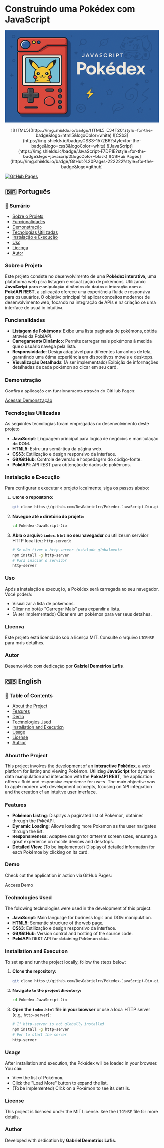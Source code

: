 # Construindo uma Pokédex com JavaScript

<p align="center">
 <img width=800px height=300px src="assets/pokedex_hero_image.png" alt="Pokedex Hero Image">
</p>

<p align="center">
  ![HTML5](https://img.shields.io/badge/HTML5-E34F26?style=for-the-badge&logo=html5&logoColor=white)
  ![CSS3](https://img.shields.io/badge/CSS3-1572B6?style=for-the-badge&logo=css3&logoColor=white)
  ![JavaScript](https://img.shields.io/badge/JavaScript-F7DF1E?style=for-the-badge&logo=javascript&logoColor=black)
  ![GitHub Pages](https://img.shields.io/badge/GitHub%20Pages-222222?style=for-the-badge&logo=github)
</p>

[![GitHub Pages](https://img.shields.io/badge/GitHub%20Pages-Acessar-blue?style=for-the-badge&logo=github)](https://devgabrielrr.github.io/Pokedex-JavaScript-Dio/)

## 🇧🇷 Português

### 📖 Sumário

- [Sobre o Projeto](#sobre-o-projeto)
- [Funcionalidades](#funcionalidades)
- [Demonstração](#demonstração)
- [Tecnologias Utilizadas](#tecnologias-utilizadas)
- [Instalação e Execução](#instalação-e-execução)
- [Uso](#uso)
- [Licença](#licença)
- [Autor](#autor)

### Sobre o Projeto

Este projeto consiste no desenvolvimento de uma **Pokédex interativa**, uma plataforma web para listagem e visualização de pokémons. Utilizando **JavaScript** para manipulação dinâmica de dados e interação com a **PokéAPI REST**, a aplicação oferece uma experiência fluida e responsiva para os usuários. O objetivo principal foi aplicar conceitos modernos de desenvolvimento web, focando na integração de APIs e na criação de uma interface de usuário intuitiva.

### Funcionalidades

- **Listagem de Pokémons**: Exibe uma lista paginada de pokémons, obtida através da PokéAPI.
- **Carregamento Dinâmico**: Permite carregar mais pokémons à medida que o usuário navega pela lista.
- **Responsividade**: Design adaptável para diferentes tamanhos de tela, garantindo uma ótima experiência em dispositivos móveis e desktops.
- **Visualização Detalhada**: (A ser implementado) Exibição de informações detalhadas de cada pokémon ao clicar em seu card.

### Demonstração

Confira a aplicação em funcionamento através do GitHub Pages:

[Acessar Demonstração](https://devgabrielrr.github.io/Pokedex-JavaScript-Dio/)

### Tecnologias Utilizadas

As seguintes tecnologias foram empregadas no desenvolvimento deste projeto:

- **JavaScript**: Linguagem principal para lógica de negócios e manipulação do DOM.
- **HTML5**: Estrutura semântica da página web.
- **CSS3**: Estilização e design responsivo da interface.
- **Git/GitHub**: Controle de versão e hospedagem do código-fonte.
- **PokéAPI**: API REST para obtenção de dados de pokémons.

### Instalação e Execução

Para configurar e executar o projeto localmente, siga os passos abaixo:

1. **Clone o repositório:**

    ```bash
    git clone https://github.com/DevGabrielrr/Pokedex-JavaScript-Dio.git
    ```

2. **Navegue até o diretório do projeto:**

    ```bash
    cd Pokedex-JavaScript-Dio
    ```

3. **Abra o arquivo `index.html` no seu navegador** ou utilize um servidor HTTP local (ex: `http-server`):

    ```bash
    # Se não tiver o http-server instalado globalmente
    npm install -g http-server
    # Para iniciar o servidor
    http-server
    ```

### Uso

Após a instalação e execução, a Pokédex será carregada no seu navegador. Você poderá:

- Visualizar a lista de pokémons.
- Clicar no botão "Carregar Mais" para expandir a lista.
- (A ser implementado) Clicar em um pokémon para ver seus detalhes.

### Licença

Este projeto está licenciado sob a licença MIT. Consulte o arquivo `LICENSE` para mais detalhes.

### Autor

Desenvolvido com dedicação por **Gabriel Demetrios Lafis**.

## 🇬🇧 English



### 📖 Table of Contents

- [About the Project](#about-the-project)
- [Features](#features)
- [Demo](#demo)
- [Technologies Used](#technologies-used)
- [Installation and Execution](#installation-and-execution)
- [Usage](#usage)
- [License](#license)
- [Author](#author)

### About the Project

This project involves the development of an **interactive Pokédex**, a web platform for listing and viewing Pokémon. Utilizing **JavaScript** for dynamic data manipulation and interaction with the **PokéAPI REST**, the application offers a fluid and responsive experience for users. The main objective was to apply modern web development concepts, focusing on API integration and the creation of an intuitive user interface.

### Features

- **Pokémon Listing**: Displays a paginated list of Pokémon, obtained through the PokéAPI.
- **Dynamic Loading**: Allows loading more Pokémon as the user navigates through the list.
- **Responsiveness**: Adaptive design for different screen sizes, ensuring a great experience on mobile devices and desktops.
- **Detailed View**: (To be implemented) Display of detailed information for each Pokémon by clicking on its card.

### Demo

Check out the application in action via GitHub Pages:

[Access Demo](https://devgabrielrr.github.io/Pokedex-JavaScript-Dio/)

### Technologies Used

 The following technologies were used in the development of this project:

- **JavaScript**: Main language for business logic and DOM manipulation.
- **HTML5**: Semantic structure of the web page.
- **CSS3**: Estilização e design responsivo da interface.
- **Git/GitHub**: Version control and hosting of the source code.
- **PokéAPI**: REST API for obtaining Pokémon data.

### Installation and Execution

To set up and run the project locally, follow the steps below:

1. **Clone the repository:**

    ```bash
    git clone https://github.com/DevGabrielrr/Pokedex-JavaScript-Dio.git
    ```

2. **Navigate to the project directory:**

    ```bash
    cd Pokedex-JavaScript-Dio
    ```

3. **Open the `index.html` file in your browser** or use a local HTTP server (e.g., `http-server`):

    ```bash
    # If http-server is not globally installed
    npm install -g http-server
    # For to start the server
    http-server
    ```

### Usage

After installation and execution, the Pokédex will be loaded in your browser. You can:

- View the list of Pokémon.
- Click the "Load More" button to expand the list.
- (To be implemented) Click on a Pokémon to see its details.

### License

This project is licensed under the MIT License. See the `LICENSE` file for more details.

### Author

Developed with dedication by **Gabriel Demetrios Lafis**.


